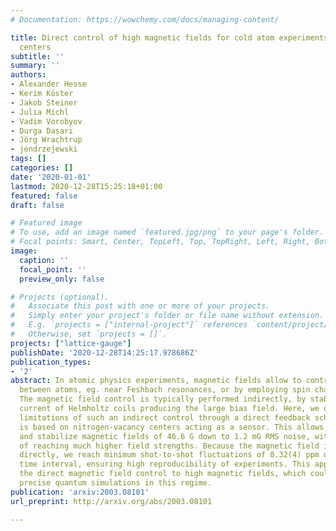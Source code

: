 ```yaml
---
# Documentation: https://wowchemy.com/docs/managing-content/

title: Direct control of high magnetic fields for cold atom experiments based on NV
  centers
subtitle: ''
summary: ''
authors:
- Alexander Hesse
- Kerim Köster
- Jakob Steiner
- Julia Michl
- Vadim Vorobyov
- Durga Dasari
- Jörg Wrachtrup
- jendrzejewski
tags: []
categories: []
date: '2020-01-01'
lastmod: 2020-12-28T15:25:18+01:00
featured: false
draft: false

# Featured image
# To use, add an image named `featured.jpg/png` to your page's folder.
# Focal points: Smart, Center, TopLeft, Top, TopRight, Left, Right, BottomLeft, Bottom, BottomRight.
image:
  caption: ''
  focal_point: ''
  preview_only: false

# Projects (optional).
#   Associate this post with one or more of your projects.
#   Simply enter your project's folder or file name without extension.
#   E.g. `projects = ["internal-project"]` references `content/project/deep-learning/index.md`.
#   Otherwise, set `projects = []`.
projects: ["lattice-gauge"]
publishDate: '2020-12-28T14:25:17.978686Z'
publication_types:
- '2'
abstract: In atomic physics experiments, magnetic fields allow to control the interactions
  between atoms, eg. near Feshbach resonances, or by employing spin changing collisions.
  The magnetic field control is typically performed indirectly, by stabilizing the
  current of Helmholtz coils producing the large bias field. Here, we overcome the
  limitations of such an indirect control through a direct feedback scheme, which
  is based on nitrogen-vacancy centers acting as a sensor. This allows us to measure
  and stabilize magnetic fields of 46.6 G down to 1.2 mG RMS noise, with the potential
  of reaching much higher field strengths. Because the magnetic field is measured
  directly, we reach minimum shot-to-shot fluctuations of 0.32(4) ppm on a 22 minute
  time interval, ensuring high reproducibility of experiments. This approach extends
  the direct magnetic field control to high magnetic fields, which could enable new
  precise quantum simulations in this regime.
publication: 'arxiv:2003.08101'
url_preprint: http://arxiv.org/abs/2003.08101

---
```

